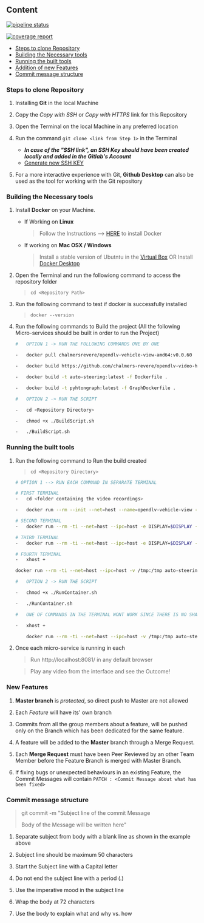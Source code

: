 ## Content

[![pipeline status](https://git.chalmers.se/courses/dit638/students/group_01/badges/master/pipeline.svg)](https://git.chalmers.se/courses/dit638/students/group_01/-/commits/master)

[![coverage report](https://git.chalmers.se/courses/dit638/students/group_01/badges/master/coverage.svg)](https://git.chalmers.se/courses/dit638/students/group_01/-/commits/master)

*   [Steps to clone Repository](#steps-to-clone-repository)
*   [Building the Necessary tools](#building-the-necessary-tools)
*   [Running the built tools](#running-the-built-tools)
*   [Addition of new Features](#addition-of-new-features)
*   [Commit message structure](#commit-message-structure)



### Steps to clone Repository

1.  Installing **Git** in the local Machine

2.  Copy the *Copy with SSH* or *Copy with HTTPS* link for this Repository

3.  Open the Terminal on the local Machine in any preferred location

4.  Run the command `git clone <link from Step 1>` in the Terminal
    *  **_In case of the "SSH link", an SSH Key should have been created locally and added in the Gitlab's Account_**
    *   [Generate new SSH KEY](https://git.chalmers.se/help/ssh/README#generating-a-new-ssh-key-pair)

5.  For a more interactive experience with Git, **Github Desktop** can also be used as the tool for working with the Git repository

### Building the Necessary tools

1.  Install **Docker** on your Machine.
    *   If Working on **Linux**
        >   Follow the Instructions --> [HERE](https://docs.docker.com/install/linux/docker-ce/ubuntu/) to install Docker        
    *   If working on **Mac OSX / Windows**
        >   Install a stable version of Ubutntu in the [Virtual Box](https://tecadmin.net/install-ubuntu-on-virtualbox/)
        OR
        >   Install [Docker Desktop](https://www.docker.com/get-started)  
        
2.  Open the Terminal and run the followiong command to access the repository folder
    >   `cd <Repository Path>`

3.  Run the following command to test if docker is successfully installed
    >    `docker --version`

4.  Run the following commands to Build the project (All the following Micro-services should be built in order to run the Project)
    ```bash
    #   OPTION 1 -> RUN THE FOLLOWING COMMANDS ONE BY ONE
    
    -   docker pull chalmersrevere/opendlv-vehicle-view-amd64:v0.0.60

    -   docker build https://github.com/chalmers-revere/opendlv-video-h264-decoder.git#v0.0.3 -f Dockerfile.amd64 -t h264decoder:v0.0.3

    -   docker build -t auto-steering:latest -f Dockerfile .

    -   docker build -t pyhtongraph:latest -f GraphDockerfile .
    ```

    ```bash
    #   OPTION 2 -> RUN THE SCRIPT 

    -   cd <Repository Directory>

    -   chmod +x ./BuildScript.sh

    -   ./BuildScript.sh

    ```


### Running the built tools

1.  Run the following command to Run the build created
    >   `cd <Repository Directory>`
    ```bash
    # OPTION 1 --> RUN EACH COMMAND IN SEPARATE TERMINAL
    
    # FIRST TERMINAL
    -   cd <folder containing the video recordings>

    -   docker run --rm --init --net=host --name=opendlv-vehicle-view -v $PWD:/opt/vehicle-view/recordings -v /var/run/docker.sock:/var/run/docker.sock -p 8081:8081 chalmersrevere/opendlv-vehicle-view-amd64:v0.0.60

    # SECOND TERMINAL
    -   docker run --rm -ti --net=host --ipc=host -e DISPLAY=$DISPLAY -v /tmp:/tmp h264decoder:v0.0.3 --cid=253 --name=img

    # THIRD TERMINAL
    -   docker run --rm -ti --net=host --ipc=host -e DISPLAY=$DISPLAY -v /tmp:/tmp pyhtongraph --cid=253

    # FOURTH TERMINAL
    -   xhost +
	
	docker run --rm -ti --net=host --ipc=host -v /tmp:/tmp auto-steering:latest --cid=253 --name=img --width=640 --height=480

    ```

    ```bash
    #   OPTION 2 -> RUN THE SCRIPT 

    -   chmod +x ./RunContainer.sh

    -   ./RunContainer.sh

    #	ONE OF COMMANDS IN THE TERMINAL WONT WORK SINCE THERE IS NO SHARED MEMORY INTIALIAZED UNTIL THE FIRST VIDEO HAS STARTED, SO AFTER STARTING THE FIRST VIDEO RUN THIS COMMAND

    -	xhost +
	
	    docker run --rm -ti --net=host --ipc=host -v /tmp:/tmp auto-steering:latest --cid=253 --name=img --width=640 --height=480

    ```

2.  Once each micro-service is running in each 

    >   Run http://localhost:8081/ in any default browser

    >   Play any video from the interface and see the Outcome! 

### New Features

1.  **Master branch** is _protected_, so direct push to Master are not allowed

2.  Each *Feature* will have its' own branch

3.  Commits from all the group members about a feature, will be pushed only on the Branch which has been dedicated for the same feature.

4.  A feature will be added to the **Master** branch through a Merge Request.

5.  Each **Merge Request** must have been Peer Reviewed by an other Team Member before the Feature Branch is merged with Master Branch.

6.  If fixing bugs or unexpected behaviours in an existing Feature, the Commit Messages will contain `PATCH : <Commit Message about what has been fixed>`


### Commit message structure

>   git commit -m "Subject line of the commit Message      
>   
>   Body of the Message will be written here"

1.  Separate subject from body with a blank line as shown in the example above

2.  Subject line should be maximum 50 characters

3.  Start the Subject line with a Capital letter

4.  Do not end the subject line with a period (.)

5.  Use the imperative mood in the subject line

6.  Wrap the body at 72 characters

7.  Use the body to explain what and why vs. how







